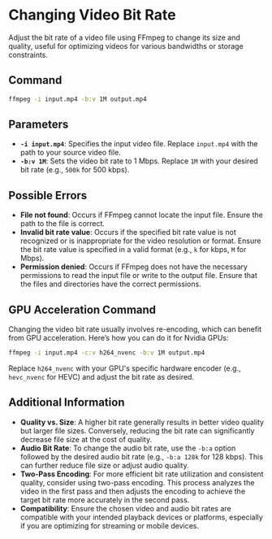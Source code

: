 # Changing Video Bit Rate

Adjust the bit rate of a video file using FFmpeg to change its size and quality, useful for optimizing videos for various bandwidths or storage constraints.

## Command

```bash
ffmpeg -i input.mp4 -b:v 1M output.mp4
```

## Parameters

- **`-i input.mp4`**: Specifies the input video file. Replace `input.mp4` with the path to your source video file.
- **`-b:v 1M`**: Sets the video bit rate to 1 Mbps. Replace `1M` with your desired bit rate (e.g., `500k` for 500 kbps).

## Possible Errors

- **File not found**: Occurs if FFmpeg cannot locate the input file. Ensure the path to the file is correct.
- **Invalid bit rate value**: Occurs if the specified bit rate value is not recognized or is inappropriate for the video resolution or format. Ensure the bit rate value is specified in a valid format (e.g., `k` for kbps, `M` for Mbps).
- **Permission denied**: Occurs if FFmpeg does not have the necessary permissions to read the input file or write to the output file. Ensure that the files and directories have the correct permissions.

## GPU Acceleration Command

Changing the video bit rate usually involves re-encoding, which can benefit from GPU acceleration. Here’s how you can do it for Nvidia GPUs:

```bash
ffmpeg -i input.mp4 -c:v h264_nvenc -b:v 1M output.mp4
```

Replace `h264_nvenc` with your GPU's specific hardware encoder (e.g., `hevc_nvenc` for HEVC) and adjust the bit rate as desired.

## Additional Information

- **Quality vs. Size**: A higher bit rate generally results in better video quality but larger file sizes. Conversely, reducing the bit rate can significantly decrease file size at the cost of quality.
- **Audio Bit Rate**: To change the audio bit rate, use the `-b:a` option followed by the desired audio bit rate (e.g., `-b:a 128k` for 128 kbps). This can further reduce file size or adjust audio quality.
- **Two-Pass Encoding**: For more efficient bit rate utilization and consistent quality, consider using two-pass encoding. This process analyzes the video in the first pass and then adjusts the encoding to achieve the target bit rate more accurately in the second pass.
- **Compatibility**: Ensure the chosen video and audio bit rates are compatible with your intended playback devices or platforms, especially if you are optimizing for streaming or mobile devices.
